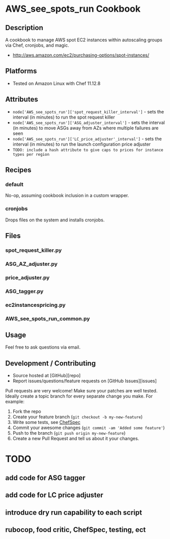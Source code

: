 # AWS_see_spots_run Cookbook

## Description

A cookbook to manage AWS spot EC2 instances within autoscaling groups via Chef, cronjobs, and magic.

- http://aws.amazon.com/ec2/purchasing-options/spot-instances/

## Platforms

* Tested on Amazon Linux with Chef 11.12.8

## Attributes
- `node['AWS_see_spots_run']['spot_request_killer_interval']` - sets the interval (in minutes) to run the spot request killer
- `node['AWS_see_spots_run']['ASG_adjuster_interval']` - sets the interval (in minutes) to move ASGs away from AZs where multiple failures are seen
- `node['AWS_see_spots_run']['LC_price_adjuster'_interval']` - sets the interval (in minutes) to run the launch configuration price adjuster
- `TODO: include a hash attribute to give caps to prices for instance types per region`

## Recipes
### default

No-op, assuming cookbook inclusion in a custom wrapper.

### cronjobs

Drops files on the system and installs cronjobs.

## Files
### spot_request_killer.py

### ASG_AZ_adjuster.py

### price_adjuster.py

### ASG_tagger.py

### ec2instancespricing.py

### AWS_see_spots_run_common.py

## Usage

Feel free to ask questions via email.


## Development / Contributing

* Source hosted at [GitHub][repo]
* Report issues/questions/feature requests on [GitHub Issues][issues]

Pull requests are very welcome! Make sure your patches are well tested.
Ideally create a topic branch for every separate change you make. For
example:

1. Fork the repo
2. Create your feature branch (`git checkout -b my-new-feature`)
3. Write some tests, see [ChefSpec](https://github.com/sethvargo/chefspec)
4. Commit your awesome changes (`git commit -am 'Added some feature'`)
4. Push to the branch (`git push origin my-new-feature`)
5. Create a new Pull Request and tell us about it your changes.

# TODO

## add code for ASG tagger
## add code for LC price adjuster
## introduce dry run capability to each script
## rubocop, food critic, ChefSpec, testing, ect

